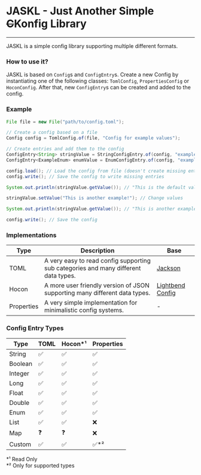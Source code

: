 # JASKL - Just Another Simple ~~C~~Konfig Library
___

JASKL is a simple config library supporting multiple different formats.

### How to use it?
JASKL is based on `Config`s and `ConfigEntry`s. Create a new Config by instantiating one of the following classes: `TomlConfig`, `PropertiesConfig` or `HoconConfig`. After that, new `ConfigEntry`s can be created and added to the config.

### Example

```java
File file = new File("path/to/config.toml");

// Create a config based on a file
Config config = TomlConfig.of(file, "Config for example values");

// Create entries and add them to the config
ConfigEntry<String> stringValue = StringConfigEntry.of(config, "example.path.string", "An example String!", "This is the default value!");
ConfigEntry<ExampleEnum> enumValue = EnumConfigEntry.of(config, "example.path.enum", "An example String!", ExampleEnum.EXAMPLE);

config.load(); // Load the config from file (doesn't create missing entries)
config.write(); // Save the config to write missing entries

System.out.println(stringValue.getValue()); // "This is the default value!"

stringValue.setValue("This is another example!"); // Change values

System.out.println(stringValue.getValue()); // "This is another example!"

config.write(); // Save the config
```

### Implementations

| Type       | Description                                                                         | Base                                                    |
|------------|-------------------------------------------------------------------------------------|---------------------------------------------------------|
| TOML       | A very easy to read config supporting sub categories and many different data types. | [Jackson](https://github.com/FasterXML/jackson)         |
| Hocon      | A more user friendly version of JSON supporting many different data types.          | [Lightbend Config](https://github.com/lightbend/config) |
| Properties | A very simple implementation for minimalistic config systems.                       | -                                                       |

### Config Entry Types
| Type    | TOML | Hocon*¹ | Properties |
|---------|------|---------|------------|
| String  | ✅    | ✅       | ✅          |
| Boolean | ✅    | ✅       | ✅          |
| Integer | ✅    | ✅       | ✅          |
| Long    | ✅    | ✅       | ✅          |
| Float   | ✅    | ✅       | ✅          |
| Double  | ✅    | ✅       | ✅          |
| Enum    | ✅    | ✅       | ✅          |
| List    | ✅    | ✅       | ❌          |
| Map     | ❓    | ❓       | ❌          |
| Custom  | ✅    | ✅       | ✅*²        |

*¹ Read Only<br>
*² Only for supported types